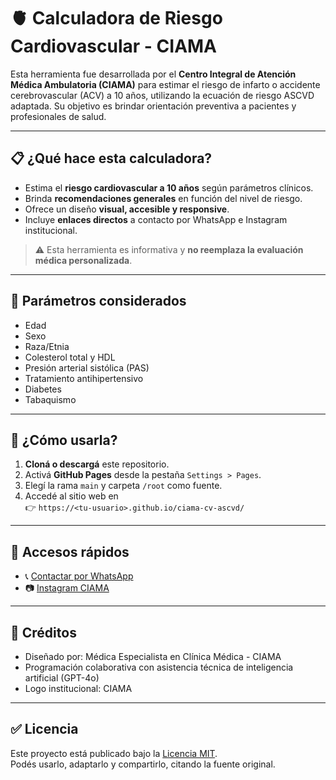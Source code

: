 # 🫀 Calculadora de Riesgo Cardiovascular - CIAMA

Esta herramienta fue desarrollada por el **Centro Integral de Atención Médica Ambulatoria (CIAMA)** para estimar el riesgo de infarto o accidente cerebrovascular (ACV) a 10 años, utilizando la ecuación de riesgo ASCVD adaptada. Su objetivo es brindar orientación preventiva a pacientes y profesionales de salud.

---

## 📋 ¿Qué hace esta calculadora?

- Estima el **riesgo cardiovascular a 10 años** según parámetros clínicos.
- Brinda **recomendaciones generales** en función del nivel de riesgo.
- Ofrece un diseño **visual, accesible y responsive**.
- Incluye **enlaces directos** a contacto por WhatsApp e Instagram institucional.

> ⚠️ Esta herramienta es informativa y **no reemplaza la evaluación médica personalizada**.

---

## 🧮 Parámetros considerados

- Edad
- Sexo
- Raza/Etnia
- Colesterol total y HDL
- Presión arterial sistólica (PAS)
- Tratamiento antihipertensivo
- Diabetes
- Tabaquismo

---

## 🚀 ¿Cómo usarla?

1. **Cloná o descargá** este repositorio.
2. Activá **GitHub Pages** desde la pestaña `Settings > Pages`.
3. Elegí la rama `main` y carpeta `/root` como fuente.
4. Accedé al sitio web en  
   👉 `https://<tu-usuario>.github.io/ciama-cv-ascvd/`

---

## 📱 Accesos rápidos

- 📞 [Contactar por WhatsApp](https://wa.me/543329524932)
- 📷 [Instagram CIAMA](https://www.instagram.com/ciamasanpedro/)

---

## 📌 Créditos

- Diseñado por: Médica Especialista en Clínica Médica - CIAMA  
- Programación colaborativa con asistencia técnica de inteligencia artificial (GPT-4o)
- Logo institucional: CIAMA

---

## ✅ Licencia

Este proyecto está publicado bajo la [Licencia MIT](LICENSE).  
Podés usarlo, adaptarlo y compartirlo, citando la fuente original.

